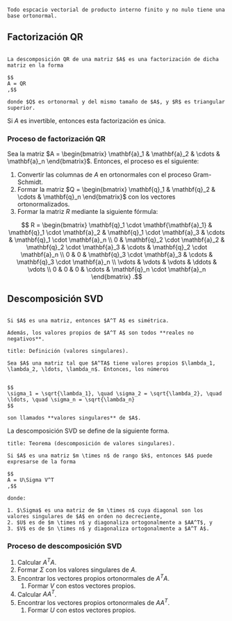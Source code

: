 ```ad-theorem

Todo espcacio vectorial de producto interno finito y no nulo tiene una base ortonormal.

```

## Factorización QR


```ad-definition

La descomposición QR de una matriz $A$ es una factorización de dicha matriz en la forma

$$
A = QR
,$$

donde $Q$ es ortonormal y del mismo tamaño de $A$, y $R$ es triangular superior.

```

Si $A$ es invertible, entonces esta factorización es única.

### Proceso de factorización QR

Sea la matriz $A = \begin{bmatrix} \mathbf{a}_1 & \mathbf{a}_2 & \cdots & \mathbf{a}_n \end{bmatrix}$. Entonces, el proceso es el siguiente:

1. Convertir las columnas de $A$ en ortonormales con el proceso Gram-Schmidt.
2. Formar la matriz $Q = \begin{bmatrix} \mathbf{q}_1 & \mathbf{q}_2 & \cdots & \mathbf{q}_n \end{bmatrix}$ con los vectores ortonormalizados.
3. Formar la matriz $R$ mediante la siguiente fórmula:

$$
R = \begin{bmatrix}
\mathbf{q}_1 \cdot \mathbf{\mathbf{a}_1} & \mathbf{q}_1 \cdot \mathbf{a}_2 & \mathbf{q}_1 \cdot \mathbf{a}_3 & \cdots & \mathbf{q}_1 \cdot \mathbf{a}_n \\
0 & \mathbf{q}_2 \cdot \mathbf{a}_2 & \mathbf{q}_2 \cdot \mathbf{a}_3 & \cdots & \mathbf{q}_2 \cdot \mathbf{a}_n \\
0 & 0 & \mathbf{q}_3 \cdot \mathbf{a}_3 & \cdots & \mathbf{q}_3 \cdot \mathbf{a}_n \\
\vdots & \vdots & \vdots & \ddots & \vdots \\
0 & 0 & 0 & \cdots & \mathbf{q}_n \cdot \mathbf{a}_n
\end{bmatrix}
.$$

## Descomposición SVD

```ad-theorem

Si $A$ es una matriz, entonces $A^T A$ es simétrica.

Además, los valores propios de $A^T A$ son todos **reales no negativos**.

```

```ad-definition
title: Definición (valores singulares).

Sea $A$ una matriz tal que $A^TA$ tiene valores propios $\lambda_1, \lambda_2, \ldots, \lambda_n$. Entonces, los números


$$
\sigma_1 = \sqrt{\lambda_1}, \quad \sigma_2 = \sqrt{\lambda_2}, \quad \ldots, \quad \sigma_n = \sqrt{\lambda_n}
$$

son llamados **valores singulares** de $A$.

```

La descomposición SVD se define de la siguiente forma.

```ad-theorem
title: Teorema (descomposición de valores singulares).

Si $A$ es una matriz $m \times n$ de rango $k$, entonces $A$ puede expresarse de la forma

$$
A = U\Sigma V^T
,$$

donde:

1. $\Sigma$ es una matriz de $m \times n$ cuya diagonal son los valores singulares de $A$ en orden no decreciente,
2. $U$ es de $m \times n$ y diagonaliza ortogonalmente a $AA^T$, y
3. $V$ es de $n \times n$ y diagonaliza ortogonalmente a $A^T A$.

```

### Proceso de descomposición SVD

1. Calcular $A^T A$.
2. Formar $\Sigma$ con los valores singulares de $A$.
3. Encontrar los vectores propios ortonormales de $A^T A$.
	1. Formar $V$ con estos vectores propios.
4. Calcular $AA^T$.
5. Encontrar los vectores propios ortonormales de $AA^T$.
	1. Formar $U$ con estos vectores propios.
